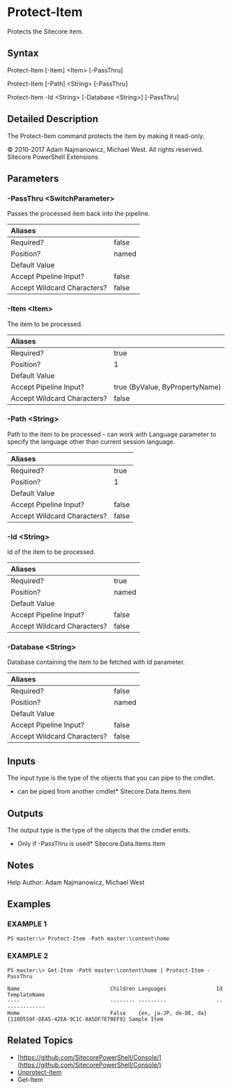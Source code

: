# Protect-Item

Protects the Sitecore item.

## Syntax

Protect-Item \[-Item\] &lt;Item&gt; \[-PassThru\]

Protect-Item \[-Path\] &lt;String&gt; \[-PassThru\]

Protect-Item -Id &lt;String&gt; \[-Database &lt;String&gt;\] \[-PassThru\]

## Detailed Description

The Protect-Item command protects the item by making it read-only.

© 2010-2017 Adam Najmanowicz, Michael West. All rights reserved. Sitecore PowerShell Extensions

## Parameters

### -PassThru  &lt;SwitchParameter&gt;

Passes the processed item back into the pipeline.

| Aliases |  |
| :--- | :--- |
| Required? | false |
| Position? | named |
| Default Value |  |
| Accept Pipeline Input? | false |
| Accept Wildcard Characters? | false |

### -Item  &lt;Item&gt;

The item to be processed.

| Aliases |  |
| :--- | :--- |
| Required? | true |
| Position? | 1 |
| Default Value |  |
| Accept Pipeline Input? | true \(ByValue, ByPropertyName\) |
| Accept Wildcard Characters? | false |

### -Path  &lt;String&gt;

Path to the item to be processed - can work with Language parameter to specify the language other than current session language.

| Aliases |  |
| :--- | :--- |
| Required? | true |
| Position? | 1 |
| Default Value |  |
| Accept Pipeline Input? | false |
| Accept Wildcard Characters? | false |

### -Id  &lt;String&gt;

Id of the item to be processed.

| Aliases |  |
| :--- | :--- |
| Required? | true |
| Position? | named |
| Default Value |  |
| Accept Pipeline Input? | false |
| Accept Wildcard Characters? | false |

### -Database  &lt;String&gt;

Database containing the item to be fetched with Id parameter.

| Aliases |  |
| :--- | :--- |
| Required? | false |
| Position? | named |
| Default Value |  |
| Accept Pipeline Input? | false |
| Accept Wildcard Characters? | false |

## Inputs

The input type is the type of the objects that you can pipe to the cmdlet.

* can be piped from another cmdlet\* Sitecore.Data.Items.Item 

## Outputs

The output type is the type of the objects that the cmdlet emits.

* Only if -PassThru is used\* Sitecore.Data.Items.Item 

## Notes

Help Author: Adam Najmanowicz, Michael West

## Examples

### EXAMPLE 1

```text
PS master:\> Protect-Item -Path master:\content\home
```

### EXAMPLE 2

```text
PS master:\> Get-Item -Path master:\content\home | Protect-Item -PassThru

Name                             Children Languages                Id                                     TemplateName
----                             -------- ---------                --                                     ------------
Home                             False    {en, ja-JP, de-DE, da}   {110D559F-DEA5-42EA-9C1C-8A5DF7E70EF9} Sample Item
```

## Related Topics

* [https://github.com/SitecorePowerShell/Console/](https://github.com/SitecorePowerShell/Console/) 
* [Unprotect-Item](unprotect-item.md)
* Get-Item

